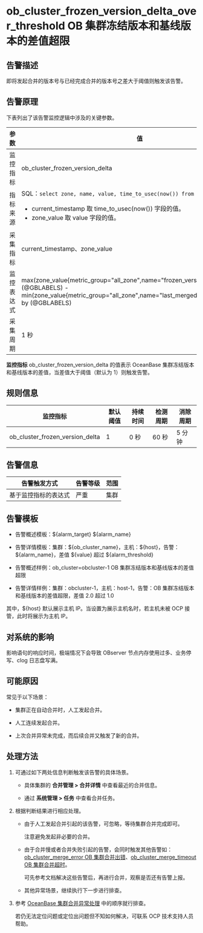 # ob_cluster_frozen_version_delta_over_threshold OB 集群冻结版本和基线版本的差值超限

## 告警描述

即将发起合并的版本号与已经完成合并的版本号之差大于阈值则触发该告警。

## 告警原理

下表列出了该告警监控逻辑中涉及的关键参数。

|  参数   |                                                                                                                                                             值                                                                                                                                                              |
|-------|----------------------------------------------------------------------------------------------------------------------------------------------------------------------------------------------------------------------------------------------------------------------------------------------------------------------------|
| 监控指标  | ob_cluster_frozen_version_delta                                                                                                                                                                                                                                                                                            |
| 指标来源  | SQL：`select zone, name, value, time_to_usec(now()) from __all_zone;` </br>  <ul><li>current_timestamp 取 time_to_usec(now()) 字段的值。</li><li>   zone_value 取 value 字段的值。</li></ul>    |
| 采集指标  | current_timestamp、zone_value                                                                                                                                                                                                                                                                                               |
| 监控表达式 | max(zone_value{metric_group="all_zone",name="frozen_version",@LABELS}) by (@GBLABELS) - min(zone_value{metric_group="all_zone",name="last_merged_version",@LABELS}) by (@GBLABELS)                                                                                                                                         |
| 采集周期  | 1 秒                                                                                                                                                                                                                                                                                                                        |

**监控指标** ob_cluster_frozen_version_delta 的值表示 OceanBase 集群冻结版本和基线版本的差值，当差值大于阈值（默认为 1）则触发告警。

## 规则信息

|              监控指标               | 默认阈值 | 持续时间 | 检测周期 | 消除周期 |
|---------------------------------|------|------|------|------|
| ob_cluster_frozen_version_delta | 1    | 0 秒  | 60 秒 | 5 分钟 |

## 告警信息

|   告警触发方式   | 告警等级 | 范围 |
|------------|------|----|
| 基于监控指标的表达式 | 严重   | 集群 |

## 告警模板

* 告警概述模板：\${alarm_target} ${alarm_name}

* 告警详情模板：集群：\${ob_cluster_name}，主机：\${host}，告警：\${alarm_name}，差值 \${value} 超过 ${alarm_threshold}

* 告警概述样例：ob_cluster=obcluster-1 OB 集群冻结版本和基线版本的差值超限

* 告警详情样例：集群：obcluster-1，主机：host-1，告警：OB 集群冻结版本和基线版本的差值超限，差值 2.0 超过 1.0
  
其中，${host} 默认展示主机 IP。当设置为展示主机名时，若主机未被 OCP 接管，此时将展示为主机 IP。

## 对系统的影响

影响语句的响应时间，极端情况下会导致 OBserver 节点内存使用过多、业务停写、clog 日志盘写满。

## 可能原因

常见于以下场景：

* 集群正在自动合并时，人工发起合并。

* 人工连续发起合并。

* 上次合并异常未完成，而后续合并又触发了新的合并。

## 处理方法

1. 可通过如下两处信息判断触发该告警的具体场景。

   * 具体集群的 **合并管理 \> 合并详情** 中查看最近的合并信息。

   * 通过 **系统管理 \> 任务** 中查看合并任务。

2. 根据判断结果进行相应处理。

   * 由于人工发起合并引起的该告警，可忽略，等待集群合并完成即可。

     注意避免发起非必要的合并。

   * 由于合并慢或者合并失败引起的告警，会同时触发其他告警如：[ob_cluster_merge_error OB 集群合并出错](7.ob_cluster_merge_error.md)、[ob_cluster_merge_timeout OB 集群合并超时](8.ob_cluster_merge_timeout.md)。

     可先参考文档解决这些告警后，再进行合并，观察是否还有告警上报。

   * 其他异常场景，继续执行下一步进行排查。

3. 参考 [OceanBase 集群合并异常处理](../5.appendix/3.exception-handling-for-oceanbase-cluster-compaction.md) 中的顺序就行排查。

   若仍无法定位问题或定位出问题但不知如何解决，可联系 OCP 技术支持人员帮助。
